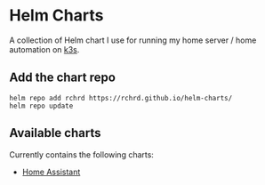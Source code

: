 # Helm Charts

A collection of Helm chart I use for running my home server / home automation on [k3s](https://k3s.io).

## Add the chart repo
```
helm repo add rchrd https://rchrd.github.io/helm-charts/
helm repo update
```

## Available charts

Currently contains the following charts:

- [Home Assistant](charts/home-assistant)
